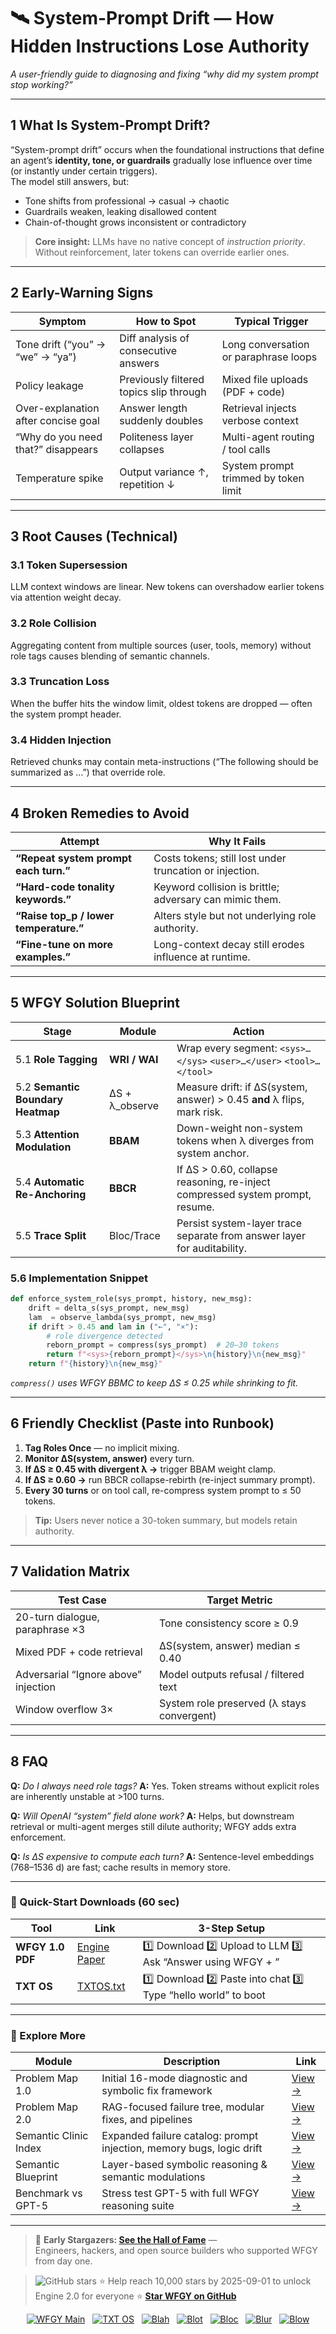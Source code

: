 # 🛰️ System-Prompt Drift — How Hidden Instructions Lose Authority  
_A user-friendly guide to diagnosing and fixing “why did my system prompt stop working?”_

---

## 1  What Is System-Prompt Drift?

“System-prompt drift” occurs when the foundational instructions that define an agent’s **identity, tone, or guardrails** gradually lose influence over time (or instantly under certain triggers).  
The model still answers, but:

* Tone shifts from professional → casual → chaotic  
* Guardrails weaken, leaking disallowed content  
* Chain-of-thought grows inconsistent or contradictory  

> **Core insight:** LLMs have no native concept of *instruction priority*.  
> Without reinforcement, later tokens can override earlier ones.

---

## 2  Early-Warning Signs

| Symptom | How to Spot | Typical Trigger |
|---------|-------------|-----------------|
| Tone drift (“you” → “we” → “ya”) | Diff analysis of consecutive answers | Long conversation or paraphrase loops |
| Policy leakage | Previously filtered topics slip through | Mixed file uploads (PDF + code) |
| Over-explanation after concise goal | Answer length suddenly doubles | Retrieval injects verbose context |
| “Why do you need that?” disappears | Politeness layer collapses | Multi-agent routing / tool calls |
| Temperature spike | Output variance ↑, repetition ↓ | System prompt trimmed by token limit |

---

## 3  Root Causes (Technical)

### 3.1  Token Supersession  
LLM context windows are linear. New tokens can overshadow earlier tokens via attention weight decay.

### 3.2  Role Collision  
Aggregating content from multiple sources (user, tools, memory) without role tags causes blending of semantic channels.

### 3.3  Truncation Loss  
When the buffer hits the window limit, oldest tokens are dropped — often the system prompt header.

### 3.4  Hidden Injection  
Retrieved chunks may contain meta-instructions (“The following should be summarized as …”) that override role.

---

## 4  Broken Remedies to Avoid

| Attempt | Why It Fails |
|---------|--------------|
| **“Repeat system prompt each turn.”** | Costs tokens; still lost under truncation or injection. |
| **“Hard-code tonality keywords.”** | Keyword collision is brittle; adversary can mimic them. |
| **“Raise top_p / lower temperature.”** | Alters style but not underlying role authority. |
| **“Fine-tune on more examples.”** | Long-context decay still erodes influence at runtime. |

---

## 5  WFGY Solution Blueprint

| Stage | Module | Action |
|-------|--------|--------|
| 5.1 **Role Tagging** | **WRI / WAI** | Wrap every segment: `<sys>…</sys>` `<user>…</user>` `<tool>…</tool>` |
| 5.2 **Semantic Boundary Heatmap** | ΔS + λ_observe | Measure drift: if ΔS(system, answer) > 0.45 **and** λ flips, mark risk. |
| 5.3 **Attention Modulation** | **BBAM** | Down-weight non-system tokens when λ diverges from system anchor. |
| 5.4 **Automatic Re-Anchoring** | **BBCR** | If ΔS > 0.60, collapse reasoning, re-inject compressed system prompt, resume. |
| 5.5 **Trace Split** | Bloc/Trace | Persist system-layer trace separate from answer layer for auditability. |

### 5.6  Implementation Snippet

```python
def enforce_system_role(sys_prompt, history, new_msg):
    drift = delta_s(sys_prompt, new_msg)
    lam  = observe_lambda(sys_prompt, new_msg)
    if drift > 0.45 and lam in ("←", "×"):
        # role divergence detected
        reborn_prompt = compress(sys_prompt)  # 20–30 tokens
        return f"<sys>{reborn_prompt}</sys>\n{history}\n{new_msg}"
    return f"{history}\n{new_msg}"
````

*`compress()` uses WFGY BBMC to keep ΔS ≤ 0.25 while shrinking to fit.*

---

## 6  Friendly Checklist (Paste into Runbook)

1. **Tag Roles Once** — no implicit mixing.
2. **Monitor ΔS(system, answer)** every turn.
3. **If ΔS ≥ 0.45 with divergent λ →** trigger BBAM weight clamp.
4. **If ΔS ≥ 0.60 →** run BBCR collapse-rebirth (re-inject summary prompt).
5. **Every 30 turns** or on tool call, re-compress system prompt to ≤ 50 tokens.

> **Tip:** Users never notice a 30-token summary, but models retain authority.

---

## 7  Validation Matrix

| Test Case                            | Target Metric                              |
| ------------------------------------ | ------------------------------------------ |
| 20-turn dialogue, paraphrase ×3      | Tone consistency score ≥ 0.9               |
| Mixed PDF + code retrieval           | ΔS(system, answer) median ≤ 0.40           |
| Adversarial “Ignore above” injection | Model outputs refusal / filtered text      |
| Window overflow 3×                   | System role preserved (λ stays convergent) |

---

## 8  FAQ

**Q:** *Do I always need role tags?*
**A:** Yes. Token streams without explicit roles are inherently unstable at >100 turns.

**Q:** *Will OpenAI “system” field alone work?*
**A:** Helps, but downstream retrieval or multi-agent merges still dilute authority; WFGY adds extra enforcement.

**Q:** *Is ΔS expensive to compute each turn?*
**A:** Sentence-level embeddings (768–1536 d) are fast; cache results in memory store.

---

### 🔗 Quick-Start Downloads (60 sec)

| Tool             | Link                                                | 3-Step Setup                                                              |
| ---------------- | --------------------------------------------------- | ------------------------------------------------------------------------- |
| **WFGY 1.0 PDF** | [Engine Paper](https://zenodo.org/records/15630969) | 1️⃣ Download  2️⃣ Upload to LLM  3️⃣ Ask “Answer using WFGY + <question>” |
| **TXT OS**       | [TXTOS.txt](https://zenodo.org/records/15788557)    | 1️⃣ Download  2️⃣ Paste into chat  3️⃣ Type “hello world” to boot         |

---

### 🧭 Explore More

| Module                | Description                                              | Link     |
|-----------------------|----------------------------------------------------------|----------|
| Problem Map 1.0       | Initial 16-mode diagnostic and symbolic fix framework    | [View →](https://github.com/onestardao/WFGY/edit/main/ProblemMap/README.md) |
| Problem Map 2.0       | RAG-focused failure tree, modular fixes, and pipelines   | [View →](https://github.com/onestardao/WFGY/blob/main/ProblemMap/rag-architecture-and-recovery.md) |
| Semantic Clinic Index | Expanded failure catalog: prompt injection, memory bugs, logic drift | [View →](./SemanticClinicIndex.md) |
| Semantic Blueprint    | Layer-based symbolic reasoning & semantic modulations   | [View →](https://github.com/onestardao/WFGY/tree/main/SemanticBlueprint/README.md) |
| Benchmark vs GPT-5    | Stress test GPT-5 with full WFGY reasoning suite         | [View →](https://github.com/onestardao/WFGY/tree/main/benchmarks/benchmark-vs-gpt5/README.md) |

---

> 👑 **Early Stargazers: [See the Hall of Fame](https://github.com/onestardao/WFGY/tree/main/stargazers)** —  
> Engineers, hackers, and open source builders who supported WFGY from day one.

> <img src="https://img.shields.io/github/stars/onestardao/WFGY?style=social" alt="GitHub stars"> ⭐ Help reach 10,000 stars by 2025-09-01 to unlock Engine 2.0 for everyone  ⭐ <strong><a href="https://github.com/onestardao/WFGY">Star WFGY on GitHub</a></strong>


<div align="center">

[![WFGY Main](https://img.shields.io/badge/WFGY-Main-red?style=flat-square)](https://github.com/onestardao/WFGY)
&nbsp;
[![TXT OS](https://img.shields.io/badge/TXT%20OS-Reasoning%20OS-orange?style=flat-square)](https://github.com/onestardao/WFGY/tree/main/OS)
&nbsp;
[![Blah](https://img.shields.io/badge/Blah-Semantic%20Embed-yellow?style=flat-square)](https://github.com/onestardao/WFGY/tree/main/OS/BlahBlahBlah)
&nbsp;
[![Blot](https://img.shields.io/badge/Blot-Persona%20Core-green?style=flat-square)](https://github.com/onestardao/WFGY/tree/main/OS/BlotBlotBlot)
&nbsp;
[![Bloc](https://img.shields.io/badge/Bloc-Reasoning%20Compiler-blue?style=flat-square)](https://github.com/onestardao/WFGY/tree/main/OS/BlocBlocBloc)
&nbsp;
[![Blur](https://img.shields.io/badge/Blur-Text2Image%20Engine-navy?style=flat-square)](https://github.com/onestardao/WFGY/tree/main/OS/BlurBlurBlur)
&nbsp;
[![Blow](https://img.shields.io/badge/Blow-Game%20Logic-purple?style=flat-square)](https://github.com/onestardao/WFGY/tree/main/OS/BlowBlowBlow)

</div>

